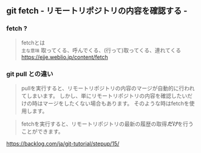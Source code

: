 ## git fetch - リモートリポジトリの内容を確認する -

### fetch ?

> fetchとは  
> `主な意味` 取ってくる、呼んでくる、(行って)取ってくる、連れてくる
https://ejje.weblio.jp/content/fetch

### git pull との違い

> pullを実行すると、リモートリポジトリの内容のマージが自動的に行われてしまいます。
> しかし、単にリモートリポジトリの内容を確認したいだけの時はマージをしたくない場合もあります。
> そのような時はfetchを使用します。

> fetchを実行すると、リモートリポジトリの最新の履歴の取得***だけ***を行うことができます。

https://backlog.com/ja/git-tutorial/stepup/15/

